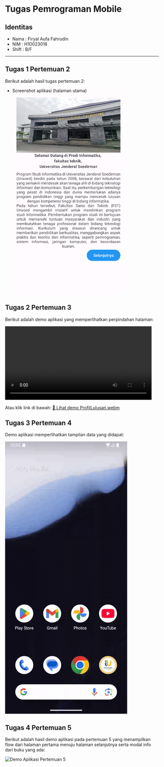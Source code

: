 # Tugas Pemrograman Mobile

## Identitas
- Nama  : Firyal Aufa Fahrudin
- NIM   : H1D023018
- Shift : B/F

---
## Tugas 1 Pertemuan 2
Berikut adalah hasil tugas pertemuan 2:

- Screenshot aplikasi (halaman utama)  
  ![Screenshot Pertemuan 2](View.png)

## Tugas 2 Pertemuan 3
Berikut adalah demo aplikasi yang memperlihatkan perpindahan halaman:

<video src="https://github.com/aoefiles/Tugas2-Pertemuan3/raw/main/ProfilLulusan.webm"
       controls
       width="480">
</video>

Atau klik link di bawah:
[🎥 Lihat demo ProfilLulusan.webm](https://github.com/aoefiles/Tugas2-Pertemuan3/raw/main/ProfilLulusan.webm)

## Tugas 3 Pertemuan 4

Demo aplikasi memperlihatkan tampilan data yang didapat:

![Demo Aplikasi](DaftarBuku.gif)

## Tugas 4 Pertemuan 5

Berikut adalah hasil demo aplikasi pada pertemuan 5 yang menampilkan flow dari halaman pertama menuju halaman selanjutnya serta modal info dari buku yang ada:

![Demo Aplikasi Pertemuan 5](assets/demo/demo_pertemuan5.gif)


